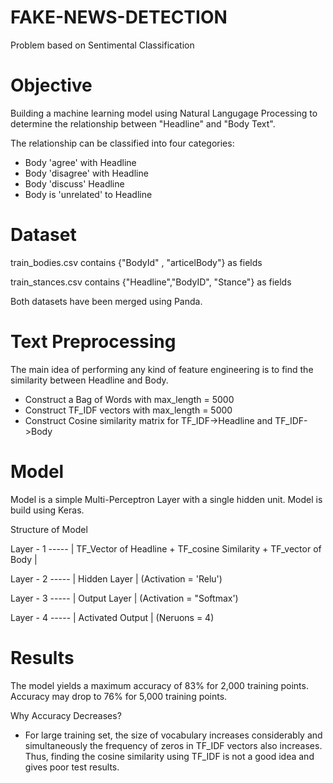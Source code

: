 # FAKE-NEWS-DETECTION
Problem based on Sentimental Classification

# Objective
Building a machine learning model using Natural Langugage Processing to determine the relationship between "Headline" and "Body Text".

The relationship can be classified into four categories: 
* Body 'agree' with Headline
* Body 'disagree' with Headline
* Body 'discuss' Headline
* Body is 'unrelated' to Headline

# Dataset

train_bodies.csv contains {"BodyId" , "articelBody"}  as fields

train_stances.csv contains {"Headline","BodyID", "Stance"} as fields

Both datasets have been merged using Panda.

# Text Preprocessing

The main idea of performing any kind of feature engineering is to find the similarity between Headline and Body.
* Construct a Bag of Words with max_length = 5000
* Construct TF_IDF vectors with max_length = 5000
* Construct Cosine similarity matrix for TF_IDF->Headline and TF_IDF->Body


# Model

Model is a simple Multi-Perceptron Layer with a single hidden unit.
Model is build using Keras. 

Structure of Model
  
  Layer - 1 ----- | TF_Vector of Headline + TF_cosine Similarity + TF_vector of Body |
  
  
  Layer - 2 ----- |  Hidden Layer | (Activation  = 'Relu')
  
  
  Layer - 3 ----- |  Output Layer | (Activation = "Softmax')
  
  
  Layer - 4 ----- |  Activated Output | (Neruons = 4)
  
# Results

The model yields a maximum accuracy of 83% for 2,000 training points. Accuracy may drop to 76% for 5,000 training points.

Why Accuracy Decreases?

* For large training set, the size of vocabulary increases considerably and simultaneously the frequency of zeros in TF_IDF vectors also increases. Thus, finding the cosine similarity using TF_IDF is not a good idea and gives poor test results.
 
